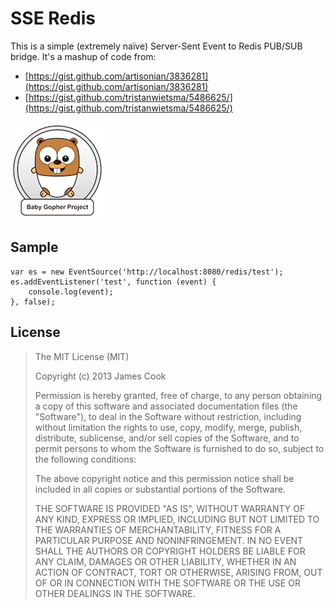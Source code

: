 # SSE Redis

This is a simple (extremely naïve) Server-Sent Event to Redis PUB/SUB bridge.  It's a mashup of code from:

  * [https://gist.github.com/artisonian/3836281](https://gist.github.com/artisonian/3836281)
  * [https://gist.github.com/tristanwietsma/5486625/](https://gist.github.com/tristanwietsma/5486625/)

[![baby-gopher](https://raw.githubusercontent.com/drnic/babygopher-site/gh-pages/images/babygopher-badge.png)](http://www.babygopher.org)

## Sample

	var es = new EventSource('http://localhost:8080/redis/test');
	es.addEventListener('test', function (event) {
		console.log(event);
	}, false);

## License

> The MIT License (MIT)
> 
> Copyright (c) 2013 James Cook
> 
> Permission is hereby granted, free of charge, to any person obtaining a copy of
> this software and associated documentation files (the "Software"), to deal in
> the Software without restriction, including without limitation the rights to
> use, copy, modify, merge, publish, distribute, sublicense, and/or sell copies of
> the Software, and to permit persons to whom the Software is furnished to do so,
> subject to the following conditions:
> 
> The above copyright notice and this permission notice shall be included in all
> copies or substantial portions of the Software.
> 
> THE SOFTWARE IS PROVIDED "AS IS", WITHOUT WARRANTY OF ANY KIND, EXPRESS OR
> IMPLIED, INCLUDING BUT NOT LIMITED TO THE WARRANTIES OF MERCHANTABILITY, FITNESS
> FOR A PARTICULAR PURPOSE AND NONINFRINGEMENT. IN NO EVENT SHALL THE AUTHORS OR
> COPYRIGHT HOLDERS BE LIABLE FOR ANY CLAIM, DAMAGES OR OTHER LIABILITY, WHETHER
> IN AN ACTION OF CONTRACT, TORT OR OTHERWISE, ARISING FROM, OUT OF OR IN
> CONNECTION WITH THE SOFTWARE OR THE USE OR OTHER DEALINGS IN THE SOFTWARE.
